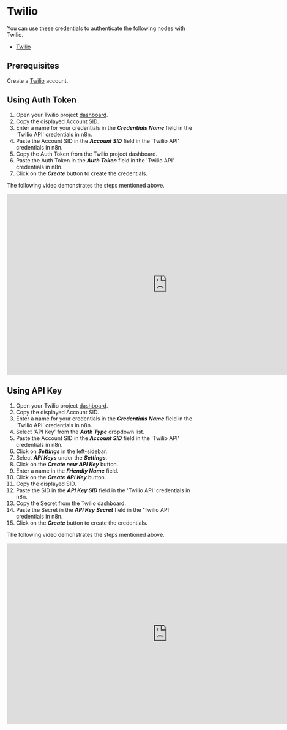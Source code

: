 # Twilio

You can use these credentials to authenticate the following nodes with Twilio.
- [Twilio](/workflow/integrations/nodes/n8n-nodes-base.twilio/)

## Prerequisites

Create a [Twilio](https://twilio.com/) account.

## Using Auth Token

1. Open your Twilio project [dashboard](https://www.twilio.com/console).
2. Copy the displayed Account SID.
3. Enter a name for your credentials in the ***Credentials Name*** field in the 'Twilio API' credentials in n8n.
4. Paste the Account SID in the ***Account SID*** field in the 'Twilio API' credentials in n8n.
5. Copy the Auth Token from the Twilio project dashboard.
6. Paste the Auth Token in the ***Auth Token*** field in the 'Twilio API' credentials in n8n.
7. Click on the ***Create*** button to create the credentials.

The following video demonstrates the steps mentioned above.

<div class="video-container">
<iframe width="840" height="472.5" src="https://www.youtube.com/embed/lUNb4yQWh3s" frameborder="0" allow="accelerometer; autoplay; clipboard-write; encrypted-media; gyroscope; picture-in-picture" allowfullscreen></iframe>
</div>

## Using API Key

1. Open your Twilio project [dashboard](https://www.twilio.com/console).
2. Copy the displayed Account SID.
3. Enter a name for your credentials in the ***Credentials Name*** field in the 'Twilio API' credentials in n8n.
4. Select 'API Key' from the ***Auth Type*** dropdown list.
5. Paste the Account SID in the ***Account SID*** field in the 'Twilio API' credentials in n8n.
6. Click on ***Settings*** in the left-sidebar.
7. Select ***API Keys*** under the ***Settings***.
8. Click on the ***Create new API Key*** button.
9. Enter a name in the ***Friendly Name*** field.
10. Click on the ***Create API Key*** button.
11. Copy the displayed SID.
12. Paste the SID in the ***API Key SID*** field in the 'Twilio API' credentials in n8n.
13. Copy the Secret from the Twilio dashboard.
14. Paste the Secret in the ***API Key Secret*** field in the 'Twilio API' credentials in n8n.
15. Click on the ***Create*** button to create the credentials.

The following video demonstrates the steps mentioned above.

<div class="video-container">
<iframe width="840" height="472.5" src="https://www.youtube.com/embed/W9k4_AB7yRE" frameborder="0" allow="accelerometer; autoplay; clipboard-write; encrypted-media; gyroscope; picture-in-picture" allowfullscreen></iframe>
</div>
